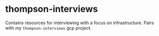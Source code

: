 # thompson-interviews
Contains resources for interviewing with a focus on infrastructure. Pairs with my `thompson-interviews` gcp project.
